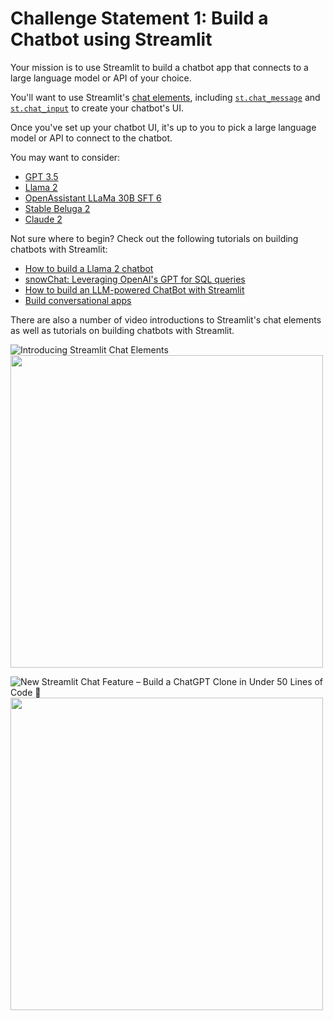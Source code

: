 # Challenge Statement 1: Build a Chatbot using Streamlit

Your mission is to use Streamlit to build a chatbot app that connects to a large language model or API of your choice.

You'll want to use Streamlit's [chat elements](https://docs.streamlit.io/library/api-reference/chat), including [`st.chat_message`](https://docs.streamlit.io/library/api-reference/chat/st.chat_message) and [`st.chat_input`](https://docs.streamlit.io/library/api-reference/chat/st.chat_input) to create your chatbot's UI.

Once you've set up your chatbot UI, it's up to you to pick a large language model or API to connect to the chatbot.

You may want to consider:
- [GPT 3.5](https://platform.openai.com/docs/models/gpt-3-5)
- [Llama 2](https://ai.meta.com/llama/)
- [OpenAssistant LLaMa 30B SFT 6](https://huggingface.co/OpenAssistant/oasst-sft-6-llama-30b-xor)
- [Stable Beluga 2](https://huggingface.co/stabilityai/StableBeluga2)
- [Claude 2](https://www.anthropic.com/index/claude-2)

Not sure where to begin? Check out the following tutorials on building chatbots with Streamlit:
- [How to build a Llama 2 chatbot](https://blog.streamlit.io/how-to-build-a-llama-2-chatbot/)
- [snowChat: Leveraging OpenAI's GPT for SQL queries](https://blog.streamlit.io/snowchat-leveraging-openais-gpt-for-sql-queries/)
- [How to build an LLM-powered ChatBot with Streamlit](https://blog.streamlit.io/how-to-build-an-llm-powered-chatbot-with-streamlit/)
- [Build conversational apps](https://docs.streamlit.io/knowledge-base/tutorials/build-conversational-apps)

There are also a number of video introductions to Streamlit's chat elements as well as tutorials on building chatbots with Streamlit.

![Introducing Streamlit Chat Elements](https://www.youtube.com/watch?v=4sPnOqeUDmk)
<img src="https://img.youtube.com/vi/4sPnOqeUDmk/hqdefault.jpg" width="500">

![New Streamlit Chat Feature – Build a ChatGPT Clone in Under 50 Lines of Code 🤯](https://www.youtube.com/watch?v=sBhK-2K9bUc)
<img src="https://img.youtube.com/vi/sBhK-2K9bUc/hqdefault.jpg" width="500">
